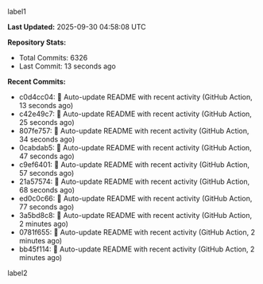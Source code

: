 
label1 
<!-- ACTIVITY_START -->
**Last Updated:** 2025-09-30 04:58:08 UTC

**Repository Stats:**
- Total Commits: 6326
- Last Commit: 13 seconds ago

**Recent Commits:**
- c0d4cc04: 🤖 Auto-update README with recent activity (GitHub Action, 13 seconds ago)
- c42e49c7: 🤖 Auto-update README with recent activity (GitHub Action, 25 seconds ago)
- 807fe757: 🤖 Auto-update README with recent activity (GitHub Action, 34 seconds ago)
- 0cabdab5: 🤖 Auto-update README with recent activity (GitHub Action, 47 seconds ago)
- c9ef6401: 🤖 Auto-update README with recent activity (GitHub Action, 57 seconds ago)
- 21a57574: 🤖 Auto-update README with recent activity (GitHub Action, 68 seconds ago)
- ed0c0c66: 🤖 Auto-update README with recent activity (GitHub Action, 77 seconds ago)
- 3a5bd8c8: 🤖 Auto-update README with recent activity (GitHub Action, 2 minutes ago)
- 0781f655: 🤖 Auto-update README with recent activity (GitHub Action, 2 minutes ago)
- bb45f114: 🤖 Auto-update README with recent activity (GitHub Action, 2 minutes ago)
<!-- ACTIVITY_END -->

label2
